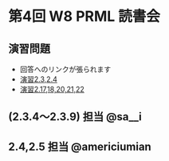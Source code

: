 第4回 W8 PRML 読書会
====

演習問題
----

- 回答へのリンクが張られます
- [演習2.3,2.4](https://github.com/daimatz/w8prml/blob/master/files/exercise_solutions/PRML-2.3,2.4.pdf?raw=true)
- [演習2.17,18,20,21,22](https://github.com/daimatz/w8prml/blob/master/files/exercise_solutions/prml2.17-22.pdf?raw=true)

(2.3.4～2.3.9) 担当 @sa__i
----

2.4,2.5 担当 @americiumian
----
